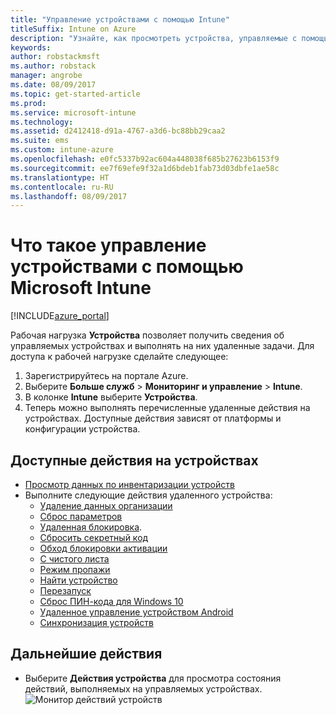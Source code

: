 ```yaml
---
title: "Управление устройствами с помощью Intune"
titleSuffix: Intune on Azure
description: "Узнайте, как просмотреть устройства, управляемые с помощью Intune, и выполнять с ними различные операции.\""
keywords: 
author: robstackmsft
ms.author: robstack
manager: angrobe
ms.date: 08/09/2017
ms.topic: get-started-article
ms.prod: 
ms.service: microsoft-intune
ms.technology: 
ms.assetid: d2412418-d91a-4767-a3d6-bc88bb29caa2
ms.suite: ems
ms.custom: intune-azure
ms.openlocfilehash: e0fc5337b92ac604a448038f685b27623b6153f9
ms.sourcegitcommit: ee7f69efe9f32a1d6bdeb1fab73d03dbfe1ae58c
ms.translationtype: HT
ms.contentlocale: ru-RU
ms.lasthandoff: 08/09/2017
---
```

# <a name="what-is-microsoft-intune-device-management"></a>Что такое управление устройствами с помощью Microsoft Intune


[!INCLUDE[azure_portal](./includes/azure_portal.md)]

Рабочая нагрузка **Устройства** позволяет получить сведения об управляемых устройствах и выполнять на них удаленные задачи. Для доступа к рабочей нагрузке сделайте следующее:

1. Зарегистрируйтесь на портале Azure.
2. Выберите **Больше служб** > **Мониторинг и управление** > **Intune**.
3. В колонке **Intune** выберите **Устройства**.
4. Теперь можно выполнять перечисленные удаленные действия на устройствах. Доступные действия зависят от платформы и конфигурации устройства.

## <a name="available-device-actions"></a>Доступные действия на устройствах

- [Просмотр данных по инвентаризации устройств](device-inventory.md)
- Выполните следующие действия удаленного устройства:
    - [Удаление данных организации](device-company-data-remove.md) 
    - [Сброс параметров](device-factory-reset.md)
    - [Удаленная блокировка](device-remote-lock.md).
    - [Сбросить секретный код](device-passcode-reset.md)
    - [Обход блокировки активации](device-activation-lock-bypass.md)
    - [С чистого листа](device-fresh-start.md)
    - [Режим пропажи](device-lost-mode.md)
    - [Найти устройство](device-locate.md)
    - [Перезапуск](device-restart.md)
    - [Сброс ПИН-кода для Windows 10](device-windows-pin-reset.md)
    - [Удаленное управление устройством Android](device-profile-android-teamviewer.md)
    - [Синхронизация устройств](device-sync.md)


## <a name="next-steps"></a>Дальнейшие действия

- Выберите **Действия устройства** для просмотра состояния действий, выполняемых на управляемых устройствах. 
![Монитор действий устройств](./media/monitor-device-actions.png)
